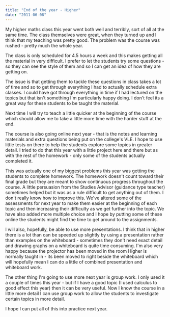 ```yaml
---
title: "End of the year - Higher"
date: "2011-06-08"
---
```

<p>My higher maths class this year went both well and terribly, sort of all at the same time. The class themselves were great, when they turned up and I think that my teaching was pretty good. The problem was the course was rushed - pretty much the whole year. </p>
<p>The class is only scheduled for 4.5 hours a week and this makes getting all the material in very difficult. I prefer to let the students try some questions - so they can see the style of them and so I can get an idea of how they are getting on.</p>
<p>The issue is that getting them to tackle these questions in class takes a lot of time and so to get through everything I had to actually schedule extra classes. I could have got through everything in time if I had lectured on the topics but that isn't something I'm particularly happy doing. I don't feel its a great way for these students to be taught the material. </p>
<p>Next time I will try to teach a little quicker at the beginning of the course which should allow me to take a little more time with the harder stuff at the end. </p>
<p>The course is also going online next year - that is the notes and learning materials and extra questions being put on the college's VLE. I hope to use little tests on there to help the students explore some topics in greater detail. I tried to do that this year with a little project here and there but as with the rest of the homework - only some of the students actually completed it.</p>
<p>This was actually one of my biggest problems this year was getting the students to complete homework. The homework doesn't count toward their final grade but they are meant to show continuous progress throughout the course. A little persuasion from the Studies Advisor (guidance type teacher) sometimes helped but it was as a rule difficult to get anything out of them. I don't really know how to improve this. We've altered some of the assessments for next year to make them easier at the beginning of each topic and then increasing their difficulty as we get further into the topic. We have also added more multiple choice and I hope by putting some of these online the students might find the time to get around to the assignments.</p>
<p>I will also, hopefully, be able to use more presentations. I think that in higher there is a lot than can be speeded up slightly by using a presentation rather than examples on the whiteboard - sometimes they don't need exact detail and drawing graphs on a whiteboard is quite time consuming. I'm also very happy because the projector has been moved in the room Higher is normally taught in - its been moved to right beside the whiteboard which will hopefully mean I can do a little of combined presentation and whiteboard work.</p>
<p>The other thing I'm going to use more next year is group work. I only used it a couple of times this year - but if I have a good topic (I used calculus to good effect this year) then it can be very useful. Now I know the course in a little more detail I can use group work to allow the students to investigate certain topics in more detail.</p>
<p>I hope I can put all of this into practice next year.</p>

